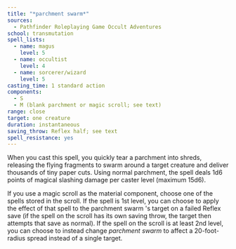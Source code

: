 ```yaml
---
title: "*parchment swarm*"
sources:
  - Pathfinder Roleplaying Game Occult Adventures
school: transmutation
spell_lists:
  - name: magus
    level: 5
  - name: occultist
    level: 4
  - name: sorcerer/wizard
    level: 5
casting_time: 1 standard action
components:
  - S
  - M (blank parchment or magic scroll; see text)
range: close
target: one creature
duration: instantaneous
saving_throw: Reflex half; see text
spell_resistance: yes
---
```


When you cast this spell, you quickly tear a parchment into shreds, releasing the flying fragments to swarm around a target creature and deliver thousands of tiny paper cuts. Using normal parchment, the spell deals 1d6 points of magical slashing damage per caster level (maximum 15d6).

If you use a magic scroll as the material component, choose one of the spells stored in the scroll. If the spell is 1st level, you can choose to apply the effect of that spell to the parchment swarm 's target on a failed Reflex save (if the spell on the scroll has its own saving throw, the target then attempts that save as normal). If the spell on the scroll is at least 2nd level, you can choose to instead change *parchment swarm* to affect a 20-foot-radius spread instead of a single target.
